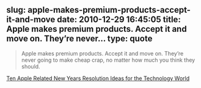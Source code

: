 slug: apple-makes-premium-products-accept-it-and-move
date: 2010-12-29 16:45:05
title: Apple makes premium products. Accept it and move on. They’re never...
type: quote
---

> Apple makes premium products. Accept it and move on. They’re never going to make cheap crap, no matter how much you think they should.

[Ten Apple Related New Years Resolution Ideas for the Technology World](http://tumblr.com/xsk15b8z98)
